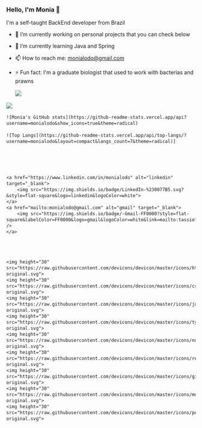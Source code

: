 ### Hello, I'm Monia 👋


I'm a self-taught BackEnd developer from Brazil

- 🔭 I’m currently working on personal projects that you can check below
- 🌱 I’m currently learning Java and Spring
- 📫 How to reach me: <a href="mailto:monialodo@gmail.com">monialodo@gmail.com 
- ⚡ Fun fact: I'm a graduate biologist that used to work with bacterias and prawns 

    
    <a href="https://github.com/anuraghazra/github-readme-stats">
  <img align="center" src="https://github-readme-stats.vercel.app/api?username=monialodo&show_icons=true&theme=radical" />
</a>
<a href="https://github.com/anuraghazra/convoychat">
  <img align="center" src="https://github-readme-stats.vercel.app/api/top-langs/?username=monialodo&layout=compact&langs_count=7&theme=radical" />
</a>
    
    

    
    ![Monia's GitHub stats](https://github-readme-stats.vercel.app/api?username=monialodo&show_icons=true&theme=radical)
    
    ![Top Langs](https://github-readme-stats.vercel.app/api/top-langs/?username=monialodo&layout=compact&langs_count=7&theme=radical)]

    


    
    <a href="https://www.linkedin.com/in/monialodo" alt="linkedin" target="_blank">
        <img src="https://img.shields.io/badge/LinkedIn-%230077B5.svg?&style=flat-square&logo=linkedin&logoColor=white">
    </a>
    <a href="mailto:monialodo@gmail.com" alt="gmail" target="_blank">
        <img src="https://img.shields.io/badge/-Gmail-FF0000?style=flat-square&labelColor=FF0000&logo=gmail&logoColor=white&link=mailto:tassiofernandescosta@gmail.com" />
    </a>
    

    

    <img height="30" src="https://raw.githubusercontent.com/devicons/devicon/master/icons/html5/html5-original.svg">
    <img height="30" src="https://raw.githubusercontent.com/devicons/devicon/master/icons/css3/css3-original.svg">
    <img height="30" src="https://raw.githubusercontent.com/devicons/devicon/master/icons/javascript/javascript-original.svg">
    <img height="30" src="https://raw.githubusercontent.com/devicons/devicon/master/icons/typescript/typescript-original.svg">
    <img height="30" src="https://raw.githubusercontent.com/devicons/devicon/master/icons/nodejs/nodejs-original.svg">
    <img height="30" src="https://raw.githubusercontent.com/devicons/devicon/master/icons/react/react-original.svg">
    <img height="30" src="https://raw.githubusercontent.com/devicons/devicon/master/icons/git/git-original.svg">
    <img height="30" src="https://raw.githubusercontent.com/devicons/devicon/master/icons/mongodb/mongodb-original.svg">
    <img height="30" src="https://raw.githubusercontent.com/devicons/devicon/master/icons/postgresql/postgresql-original.svg">  
    

    

